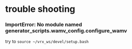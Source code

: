 # trouble shooting

### ImportError: No module named generator_scripts.wamv_config.configure_wamv

try to `source ~/vrx_ws/devel/setup.bash`


